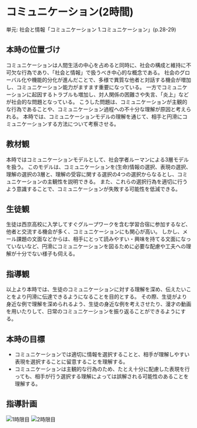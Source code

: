 # コミュニケーション(2時間)
単元: 社会と情報「コミュニケーション 1.コミュニケーション」(p.28-29)

## 本時の位置づけ
コミュニケーションは人間生活の中心を占めると同時に、社会の構成と維持に不可欠な行為であり、「社会と情報」で扱うべき中心的な概念である。
社会のグローバル化や機能的分化が進んだことで、多様で異質な他者と対話する機会が増加し、コミュニケーション能力がますます重要になっている。
一方でコミュニケーションに起因するトラブルも増加し、対人関係の困難さや失言、「炎上」などが社会的な問題となっている。
こうした問題は、コミュニケーションが主観的な行為であることや、コミュニケーション過程への不十分な理解が原因と考えられる。
本時では、コミュニケーションモデルの理解を通じて、相手と円滑にコミュニケーションする方法について考察させる。

## 教材観
本時ではコミュニケーションモデルとして、社会学者ルーマンによる3層モデルを扱う。
このモデルは、コミュニケーションを(生命)情報の選択、表現の選択、理解の選択の3層と、理解の受容に関する選択の4つの選択からなるとし、コミュニケーションの主観性を説明できる。
また、これらの選択行為を適切に行うよう意識することで、コミュニケーションが失敗する可能性を低減できる。

## 生徒観
生徒は西京高校に入学してすぐグループワークを含む学習合宿に参加するなど、他者と交流する機会が多く、コミュニケーションにも関心が高い。
しかし、メール課題の文面などからは、相手にとって読みやすい・興味を持てる文面になっていないなど、円滑にコミュニケーションを図るために必要な配慮や工夫への理解が十分でない様子も伺える。

## 指導観
以上より本時では、生徒のコミュニケーションに対する理解を深め、伝えたいことをより円滑に伝達できるようになることを目的とする。
その際、生徒がより身近な例で理解を深められるよう、生徒の身近な例を考えさせたり、漫才の動画を用いたりして、日常のコミュニケーションを振り返ることができるようにする。

## 本時の目標
- コミュニケーションでは適切に情報を選択することと、相手が理解しやすい表現を選択することに留意することを理解する。
- コミュニケーションは主観的な行為のため、たとえ十分に配慮した表現を行っても、相手が行う選択する理解によっては誤解される可能性のあることを理解する。

## 指導計画
![***1時限目***](1.svg)
![***2時限目***](2.svg)

